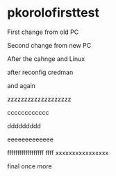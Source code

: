 # pkorolofirsttest

First change from old PC

Second change from new PC

After the cahnge and Linux


after reconfig credman

and again


zzzzzzzzzzzzzzzzzzz


cccccccccccc

ddddddddd

eeeeeeeeeeeee

ffffffffffffffffff
ffff
xxxxxxxxxxxxxxxx

final
once more
